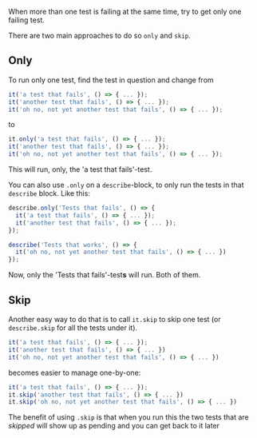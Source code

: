 When more than one test is failing at the same time, try to get only one failing test.

There are two main approaches to do so `only` and `skip`.

## Only
To run only one test, find the test in question and change from

```javascript
it('a test that fails', () => { ... });
it('another test that fails', () => { ... });
it('oh no, not yet another test that fails', () => { ... });
```

to

```javascript
it.only('a test that fails', () => { ... });
it('another test that fails', () => { ... });
it('oh no, not yet another test that fails', () => { ... });
```

This will run, only, the 'a test that fails'-test.

You can also use `.only` on a `describe`-block, to only run the tests in that `describe` block. Like this:

```javascript
describe.only('Tests that fails', () => {
  it('a test that fails', () => { ... });
  it('another test that fails', () => { ... });
});

describe('Tests that works', () => {
  it('oh no, not yet another test that fails', () => { ... })
});
```

Now, only the 'Tests that fails'-test**s** will run. Both of them.

## Skip
Another easy way to do that is to call `it.skip` to skip one test (or `describe.skip` for all the tests under it).

```javascript
it('a test that fails', () => { ... });
it('another test that fails', () => { ... })
it('oh no, not yet another test that fails', () => { ... })
```
becomes easier to manage one-by-one:

```javascript
it('a test that fails', () => { ... });
it.skip('another test that fails', () => { ... })
it.skip('oh no, not yet another test that fails', () => { ... })
```

The benefit of using `.skip` is that when you run this the two tests that are _skipped_ will show up as pending and you can get back to it later